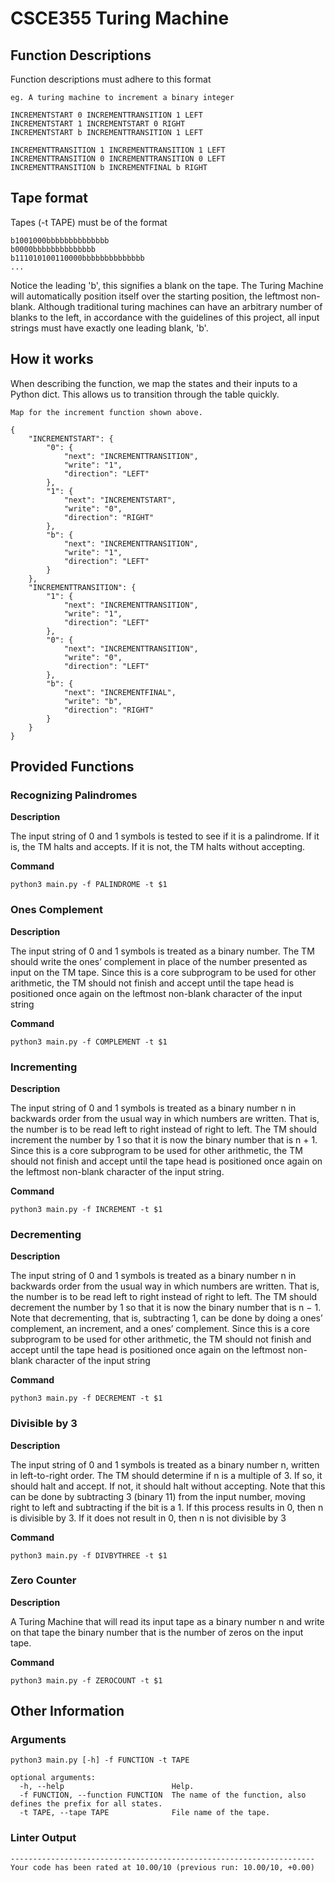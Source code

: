 # CSCE355 Turing Machine

## Function Descriptions

Function descriptions must adhere to this format

```
eg. A turing machine to increment a binary integer

INCREMENTSTART 0 INCREMENTTRANSITION 1 LEFT
INCREMENTSTART 1 INCREMENTSTART 0 RIGHT
INCREMENTSTART b INCREMENTTRANSITION 1 LEFT

INCREMENTTRANSITION 1 INCREMENTTRANSITION 1 LEFT
INCREMENTTRANSITION 0 INCREMENTTRANSITION 0 LEFT
INCREMENTTRANSITION b INCREMENTFINAL b RIGHT
```

## Tape format

Tapes (-t TAPE) must be of the format

```
b1001000bbbbbbbbbbbbbb
b0000bbbbbbbbbbbbbb
b111010100110000bbbbbbbbbbbbbb
...
```

Notice the leading 'b', this signifies a blank on the tape. The Turing Machine will automatically position itself over the starting position, the leftmost non-blank. Although traditional turing machines can have an arbitrary number of blanks to the left, in accordance with the guidelines of this project, all input strings must have exactly one leading blank, 'b'.

## How it works

When describing the function, we map the states and their inputs to a Python dict. This allows us to transition through the table quickly.

```
Map for the increment function shown above.

{
    "INCREMENTSTART": {
        "0": {
            "next": "INCREMENTTRANSITION",
            "write": "1",
            "direction": "LEFT"
        },
        "1": {
            "next": "INCREMENTSTART",
            "write": "0",
            "direction": "RIGHT"
        },
        "b": {
            "next": "INCREMENTTRANSITION",
            "write": "1",
            "direction": "LEFT"
        }
    },
    "INCREMENTTRANSITION": {
        "1": {
            "next": "INCREMENTTRANSITION",
            "write": "1",
            "direction": "LEFT"
        },
        "0": {
            "next": "INCREMENTTRANSITION",
            "write": "0",
            "direction": "LEFT"
        },
        "b": {
            "next": "INCREMENTFINAL",
            "write": "b",
            "direction": "RIGHT"
        }
    }
}
```

## Provided Functions

### Recognizing Palindromes

**Description**

The input string of 0 and 1 symbols is tested
to see if it is a palindrome. If it is, the TM halts and accepts. If it is
not, the TM halts without accepting.

**Command**

```
python3 main.py -f PALINDROME -t $1
```

### Ones Complement

**Description**

The input string of 0 and 1 symbols is treated as a
binary number. The TM should write the ones’ complement in place
of the number presented as input on the TM tape. Since this is a core
subprogram to be used for other arithmetic, the TM should not finish
and accept until the tape head is positioned once again on the leftmost
non-blank character of the input string

**Command**

```
python3 main.py -f COMPLEMENT -t $1
```

### Incrementing

**Description**

The input string of 0 and 1 symbols is treated as a binary
number n in backwards order from the usual way in which numbers
are written. That is, the number is to be read left to right instead of
right to left. The TM should increment the number by 1 so that it is
now the binary number that is n + 1. Since this is a core subprogram
to be used for other arithmetic, the TM should not finish and accept
until the tape head is positioned once again on the leftmost non-blank
character of the input string.

**Command**

```
python3 main.py -f INCREMENT -t $1
```

### Decrementing

**Description**

The input string of 0 and 1 symbols is treated as a binary
number n in backwards order from the usual way in which numbers
are written. That is, the number is to be read left to right instead of
right to left. The TM should decrement the number by 1 so that it is
now the binary number that is n − 1. Note that decrementing, that is,
subtracting 1, can be done by doing a ones’ complement, an increment,
and a ones’ complement. Since this is a core subprogram to be used for
other arithmetic, the TM should not finish and accept until the tape
head is positioned once again on the leftmost non-blank character of
the input string

**Command**

```
python3 main.py -f DECREMENT -t $1
```

### Divisible by 3

**Description**

The input string of 0 and 1 symbols is treated as a binary
number n, written in left-to-right order. The TM should determine if n
is a multiple of 3. If so, it should halt and accept. If not, it should halt
without accepting. Note that this can be done by subtracting 3 (binary 11) from the input number, moving right to left and subtracting if the
bit is a 1. If this process results in 0, then n is divisible by 3. If it does
not result in 0, then n is not divisible by 3

**Command**

```
python3 main.py -f DIVBYTHREE -t $1
```

### Zero Counter

**Description**

A Turing Machine that will read its input tape as a binary number
n and write on that tape the binary number that is the number of zeros on
the input tape.

**Command**

```
python3 main.py -f ZEROCOUNT -t $1
```

## Other Information

### Arguments

```
python3 main.py [-h] -f FUNCTION -t TAPE

optional arguments:
  -h, --help                        Help.
  -f FUNCTION, --function FUNCTION  The name of the function, also defines the prefix for all states.
  -t TAPE, --tape TAPE              File name of the tape.
```

### Linter Output

```
--------------------------------------------------------------------
Your code has been rated at 10.00/10 (previous run: 10.00/10, +0.00)
```
